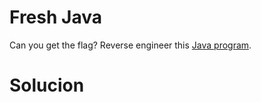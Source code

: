 # Fresh Java

Can you get the flag? Reverse engineer this [Java program](https://artifacts.picoctf.net/c/211/KeygenMe.class).

# Solucion

